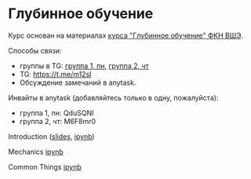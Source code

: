 # Глубинное обучение

Курс основан на материалах [курса "Глубинное обучение" ФКН ВШЭ](https://github.com/aosokin/dl_cshse_ami/tree/master/2018-spring).

Способы связи:
- группы в TG: [группа 1, пн](https://t.me/joinchat/BkJoCFXdMANWDg3A5_SxpQ), [группа 2, чт](https://t.me/joinchat/BkJoCEeANJcCbMXgdYI5fg)
- TG: https://t.me/m12sl
- Обсуждение замечаний в anytask.

Инвайты в anytask (добавляйтесь только в одну, пожалуйста):
- группа 1, пн: QduSQNI
- группа 2, чт: M6F8mr0


Introduction ([slides](https://docs.google.com/presentation/d/1hbG7EUQ0KdCc2BKVBgNd0WCODNrkbPUEcCkDExMjSvo/edit?usp=sharing), [ipynb](https://github.com/m12sl/dl-hse-2020/blob/master/01-introduction/numpy%20neural%20networks%20from%20scratch.ipynb))

Mechanics [ipynb](https://github.com/m12sl/dl-hse-2020/blob/master/02-mechanics/pytorch%20train%20loop.ipynb)


Common Things [ipynb](https://github.com/m12sl/dl-hse-2020/blob/master/03-common-things/vanishing%20gradients%20and%20cnn.ipynb)

